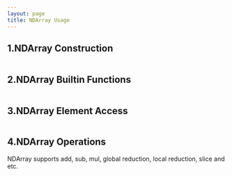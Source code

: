 ```yaml
---
layout: page
title: NDArray Usage
---
```

## 1.NDArray Construction

```
```

## 2.NDArray Builtin Functions

```
```

## 3.NDArray Element Access

```
```

## 4.NDArray Operations
NDArray supports add, sub, mul, global reduction, local reduction, slice and etc.

```
```
